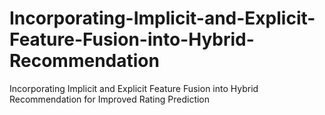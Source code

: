# Incorporating-Implicit-and-Explicit-Feature-Fusion-into-Hybrid-Recommendation
Incorporating Implicit and Explicit Feature Fusion into Hybrid Recommendation for Improved Rating Prediction
